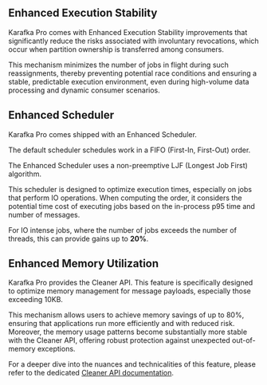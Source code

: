 ## Enhanced Execution Stability

Karafka Pro comes with Enhanced Execution Stability improvements that significantly reduce the risks associated with involuntary revocations, which occur when partition ownership is transferred among consumers.

This mechanism minimizes the number of jobs in flight during such reassignments, thereby preventing potential race conditions and ensuring a stable, predictable execution environment, even during high-volume data processing and dynamic consumer scenarios.

## Enhanced Scheduler

Karafka Pro comes shipped with an Enhanced Scheduler.

The default scheduler schedules work in a FIFO (First-In, First-Out) order.

The Enhanced Scheduler uses a non-preemptive LJF (Longest Job First) algorithm.

This scheduler is designed to optimize execution times, especially on jobs that perform IO operations. When computing the order, it considers the potential time cost of executing jobs based on the in-process p95 time and number of messages.

For IO intense jobs, where the number of jobs exceeds the number of threads, this can provide gains up to **20%**.

## Enhanced Memory Utilization

Karafka Pro provides the Cleaner API. This feature is specifically designed to optimize memory management for message payloads, especially those exceeding 10KB.

This mechanism allows users to achieve memory savings of up to 80%, ensuring that applications run more efficiently and with reduced risk. Moreover, the memory usage patterns become substantially more stable with the Cleaner API, offering robust protection against unexpected out-of-memory exceptions.

For a deeper dive into the nuances and technicalities of this feature, please refer to the dedicated [Cleaner API documentation](https://karafka.io/docs/Pro-Cleaner-API/).
